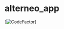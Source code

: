 # alterneo_app

[![CodeFactor](https://www.codefactor.io/repository/github/jojoyel/alterneo_app/badge)]
